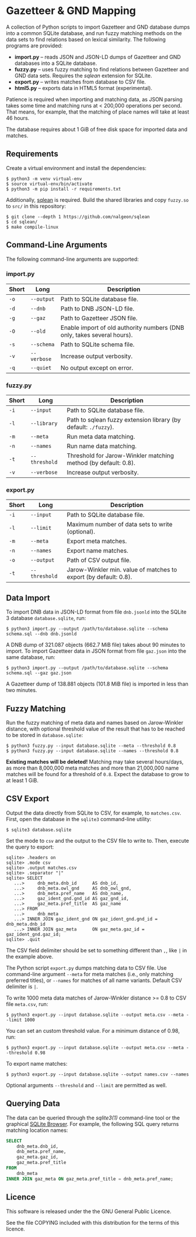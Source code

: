 # Gazetteer & GND Mapping

A collection of Python scripts to import Gazetteer and GND database dumps into
a common SQLite database, and run fuzzy matching methods on the data sets to
find relations based on lexical similarity. The following programs are provided:

* **import.py** – reads JSON and JSON-LD dumps of Gazetteer and GND databases
  into a SQLite database.
* **fuzzy.py** – uses fuzzy matching to find relations between Gazetteer and
  GND data sets. Requires the *sqlean* extension for SQLite.
* **export.py** – writes matches from database to CSV file.
* **html5.py** – exports data in HTML5 format (experimental).

Patience is required when importing and matching data, as JSON parsing takes
some time and matching runs at < 200,000 operations per second. That means, for
example, that the matching of place names will take at least 46 hours.

The database requires about 1 GiB of free disk space for imported data and
matches.

## Requirements

Create a virtual environment and install the dependencies:

```
$ python3 -m venv virtual-env
$ source virtual-env/bin/activate
$ python3 -m pip install -r requirements.txt
```

Additionally, [sqlean](https://github.com/nalgeon/sqlean) is required. Build the
shared libraries and copy `fuzzy.so` to `src/` in this repository:

```
$ git clone --depth 1 https://github.com/nalgeon/sqlean
$ cd sqlean/
$ make compile-linux
```

## Command-Line Arguments

The following command-line arguments are supported:

### import.py

| Short | Long          | Description                                                             |
|-------|---------------|-------------------------------------------------------------------------|
| `-o`  | `--output`    | Path to SQLite database file.                                           |
| `-d`  | `--dnb`       | Path to DNB JSON-LD file.                                               |
| `-g`  | `--gaz`       | Path to Gazetteer JSON file.                                            |
| `-O`  | `--old`       | Enable import of old authority numbers (DNB only, takes several hours). |
| `-s`  | `--schema`    | Path to SQLite schema file.                                             |
| `-v`  | `--verbose`   | Increase output verbosity.                                              |
| `-q`  | `--quiet`     | No output except on error.                                              |

### fuzzy.py

| Short | Long          | Description                                                             |
|-------|---------------|-------------------------------------------------------------------------|
| `-i`  | `--input`     | Path to SQLite database file.                                           |
| `-l`  | `--library`   | Path to sqlean fuzzy extension library (by default: `./fuzzy`).         |
| `-m`  | `--meta`      | Run meta data matching.                                                 |
| `-n`  | `--names`     | Run name data matching.                                                 |
| `-t`  | `--threshold` | Threshold for Jarow-Winkler matching method (by default: 0.8).          |
| `-v`  | `--verbose`   | Increase output verbosity.                                              |

### export.py

| Short | Long          | Description                                                             |
|-------|---------------|-------------------------------------------------------------------------|
| `-i`  | `--input`     | Path to SQLite database file.                                           |
| `-l`  | `--limit`     | Maximum number of data sets to write (optional).                        |
| `-m`  | `--meta`      | Export meta matches.                                                    |
| `-n`  | `--names`     | Export name matches.                                                    |
| `-o`  | `--output`    | Path of CSV output file.                                                |
| `-t`  | `--threshold` | Jarow-Winkler min. value of matches to export (by default: 0.8).        |

## Data Import

To import DNB data in JSON-LD format from file `dnb.jsonld` into the SQLite 3
database `database.sqlite`, run:

```
$ python3 import.py --output /path/to/database.sqlite --schema schema.sql --dnb dnb.jsonld
```

A DNB dump of 321.087 objects (662.7 MiB file) takes about 90 minutes to import.
To import Gazetteer data in JSON format from file `gaz.json` into the same
database, run:

```
$ python3 import.py --output /path/to/database.sqlite --schema schema.sql --gaz gaz.json
```

A Gazetteer dump of 138.881 objects (101.8 MiB file) is imported in less than
two minutes.

## Fuzzy Matching

Run the fuzzy matching of meta data and names based on Jarow-Winkler distance,
with optional threshold value of the result that has to be reached to be stored
in `database.sqlite`:

```
$ python3 fuzzy.py --input database.sqlite --meta --threshold 0.8
$ python3 fuzzy.py --input database.sqlite --names --threshold 0.8
```

**Existing matches will be deleted!** Matching may take several hours/days, as
more than 8,000,000 meta matches and more than 21,000,000 name matches will be
found for a threshold of `0.8`. Expect the database to grow to at least 1 GiB.

## CSV Export

Output the data directly from SQLite to CSV, for example, to `matches.csv`.
First, open the database in the `sqlite3` command-line utility:

```
$ sqlite3 database.sqlite
```

Set the mode to `csv` and the output to the CSV file to write to. Then, execute
the query to export:

```
sqlite> .headers on
sqlite> .mode csv
sqlite> .output matches.csv
sqlite> .separator "|"
sqlite> SELECT
   ...>     dnb_meta.dnb_id      AS dnb_id,
   ...>     dnb_meta.owl_gnd     AS dnb_owl_gnd,
   ...>     dnb_meta.pref_name   AS dnb_name,
   ...>     gaz_ident_gnd.gnd_id AS gaz_gnd_id,
   ...>     gaz_meta.pref_title  AS gaz_name
   ...> FROM
   ...>     dnb_meta
   ...> INNER JOIN gaz_ident_gnd ON gaz_ident_gnd.gnd_id = dnb_meta.dnb_id
   ...> INNER JOIN gaz_meta      ON gaz_meta.gaz_id = gaz_ident_gnd.gaz_id;
sqlite> .quit
```

The CSV field delimiter should be set to something different than `,`, like `|`
in the example above.

The Python script `export.py` dumps matching data to CSV file. Use command-line
argument `--meta` for meta matches (i.e., only matching preferred titles), or
`--names` for matches of all name variants. Default CSV delimiter is `|`.

To write 1000 meta data matches of Jarow-Winkler distance >= 0.8 to CSV file
`meta.csv`, run:

```
$ python3 export.py --input database.sqlite --output meta.csv --meta --limit 1000
```

You can set an custom threshold value. For a minimum distance of 0.98, run:

```
$ python3 export.py --input database.sqlite --output meta.csv --meta --threshold 0.98
```

To export name matches:

```
$ python3 export.py --input database.sqlite --output names.csv --names
```

Optional arguments `--threshold` and `--limit` are permitted as well.

## Querying Data

The data can be queried through the *sqlite3(1)* command-line tool or the
graphical [SQLite Browser](https://sqlitebrowser.org/). For example, the
following SQL query returns matching location names:

```sql
SELECT
    dnb_meta.dnb_id,
    dnb_meta.pref_name,
    gaz_meta.gaz_id,
    gaz_meta.pref_title
FROM
    dnb_meta
INNER JOIN gaz_meta ON gaz_meta.pref_title = dnb_meta.pref_name;
```

## Licence

This software is released under the the GNU General Public Licence.

See the file COPYING included with this distribution for the terms of this
licence.
